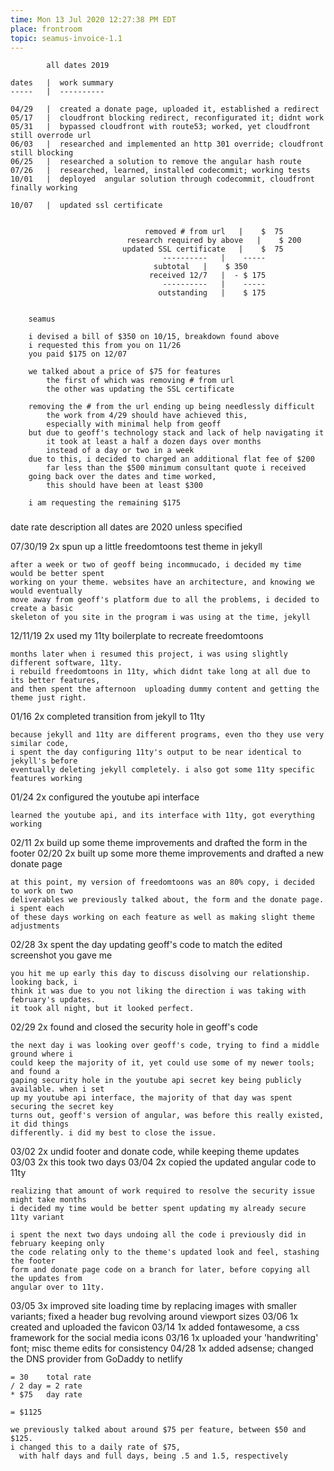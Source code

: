 ```yaml
---
time: Mon 13 Jul 2020 12:27:38 PM EDT
place: frontroom
topic: seamus-invoice-1.1
---
```


			all dates 2019

	dates	|  work summary
	-----	|  ----------

	04/29	|  created a donate page, uploaded it, established a redirect
	05/17	|  cloudfront blocking redirect, reconfigurated it; didnt work
	05/31	|  bypassed cloudfront with route53; worked, yet cloudfront still overrode url
	06/03	|  researched and implemented an http 301 override; cloudfront still blocking
	06/25	|  researched a solution to remove the angular hash route
	07/26	|  researched, learned, installed codecommit; working tests 
	10/01	|  deployed  angular solution through codecommit, cloudfront finally working

	10/07	|  updated ssl certificate


							      removed # from url   |    $  75
						      research required by above   |    $ 200
							 updated SSL certificate   |    $  75
								      ----------   |	-----
									subtotal   |    $ 350
								   received 12/7   |  - $ 175
								      ----------   |	-----
								     outstanding   |    $ 175


		seamus

		i devised a bill of $350 on 10/15, breakdown found above
		i requested this from you on 11/26
		you paid $175 on 12/07

		we talked about a price of $75 for features 
			the first of which was removing # from url
			the other was updating the SSL certificate

		removing the # from the url ending up being needlessly difficult
			the work from 4/29 should have achieved this,
			especially with minimal help from geoff
		but due to geoff's technology stack and lack of help navigating it
			it took at least a half a dozen days over months
			instead of a day or two in a week
		due to this, i decided to charged an additional flat fee of $200
			far less than the $500 minimum consultant quote i received
		going back over the dates and time worked, 
			this should have been at least $300

		i am requesting the remaining $175

###

  date	  rate	description		all dates are 2020 unless specified
	
07/30/19   2x	spun up a little freedomtoons test theme in jekyll

	after a week or two of geoff being incommucado, i decided my time would be better spent
	working on your theme. websites have an architecture, and knowing we would eventually 
	move away from geoff's platform due to all the problems, i decided to create a basic 
	skeleton of you site in the program i was using at the time, jekyll

12/11/19   2x	used my 11ty boilerplate to recreate freedomtoons

	months later when i resumed this project, i was using slightly different software, 11ty.
	i rebuild freedomtoons in 11ty, which didnt take long at all due to its better features,
	and then spent the afternoon  uploading dummy content and getting the theme just right.

01/16	   2x	completed transition from jekyll to 11ty

	because jekyll and 11ty are different programs, even tho they use very similar code, 
	i spent the day configuring 11ty's output to be near identical to jekyll's before 
	eventually deleting jekyll completely. i also got some 11ty specific features working

01/24	   2x	configured the youtube api interface

	learned the youtube api, and its interface with 11ty, got everything working 

02/11	   2x	build up some theme improvements and drafted the form in the footer
02/20	   2x	built up some more theme improvements and drafted a new donate page

	at this point, my version of freedomtoons was an 80% copy, i decided to work on two
	deliverables we previously talked about, the form and the donate page. i spent each
	of these days working on each feature as well as making slight theme adjustments

02/28	   3x	spent the day updating geoff's code to match the edited screenshot you gave me

	you hit me up early this day to discuss disolving our relationship. looking back, i 
	think it was due to you not liking the direction i was taking with february's updates.
	it took all night, but it looked perfect.

02/29	   2x	found and closed the security hole in geoff's code

	the next day i was looking over geoff's code, trying to find a middle ground where i
	could keep the majority of it, yet could use some of my newer tools; and found a
	gaping security hole in the youtube api secret key being publicly available. when i set
	up my youtube api interface, the majority of that day was spent securing the secret key
	turns out, geoff's version of angular, was before this really existed, it did things 
	differently. i did my best to close the issue.

03/02	   2x	undid footer and donate code, while keeping theme updates
03/03	   2x		this took two days
03/04	   2x	copied the updated angular code to 11ty

	realizing that amount of work required to resolve the security issue might take months
	i decided my time would be better spent updating my already secure 11ty variant 

	i spent the next two days undoing all the code i previously did in february keeping only 
	the code relating only to the theme's updated look and feel, stashing the footer 
	form and donate page code on a branch for later, before copying all the updates from
	angular over to 11ty.

03/05	   3x	improved site loading time by replacing images with smaller variants;
		  fixed a header bug revolving around viewport sizes
03/06	   1x	created and uploaded the favicon
03/14	   1x	added fontawesome, a css framework for the  social media icons
03/16	   1x	uploaded your 'handwriting' font; misc theme edits for consistency
04/28	   1x	added adsense; changed the DNS provider from GoDaddy to netlify

	= 30	total rate		
	/ 2	day = 2 rate
	* $75	day rate

	= $1125

	we previously talked about around $75 per feature, between $50 and $125.
	i changed this to a daily rate of $75, 
	  with half days and full days, being .5 and 1.5, respectively 
